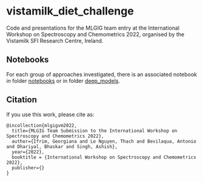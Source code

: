 # vistamilk_diet_challenge
Code and presentations for the MLGIG team entry at the International Workshop on Spectroscopy and Chemometrics 2022, 
organised by the Vistamilk SFI Research Centre, Ireland.

## Notebooks
For each group of approaches investigated, there is an associated notebook in folder [notebooks](https://github.com/mlgig/vistamilk_diet_challenge/tree/main/notebooks) or in folder [deep_models](https://github.com/mlgig/vistamilk_diet_challenge/tree/main/deep_models).

## Citation
If you use this work, please cite as:
```
@incollection{mlgigvm2022,
  title={MLGIG Team Submission to the International Workshop on Spectroscopy and Chemometrics 2022},
  author={Ifrim, Georgiana and Le Nguyen, Thach and Bevilaqua, Antonio and Dhariyal, Bhaskar and Singh, Ashish},
  year={2022},
  booktitle = {International Workshop on Spectroscopy and Chemometrics 2022},
  publisher={}
}
```
